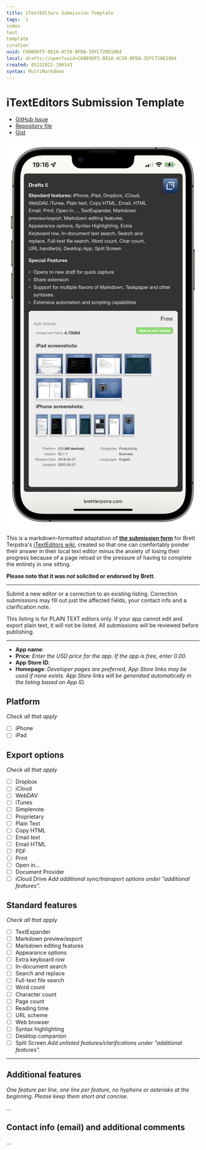 ```yaml
---
title: iTextEditors Submission Template
tags: `i
index
text
template
curation`
uuid: C68B96F5-801A-4C58-BFDA-35FC720E10D4
local: drafts://open?uuid=C68B96F5-801A-4C58-BFDA-35FC720E10D4
created: 05232022-190143
syntax: MultiMarkdown
---
```

 # iTextEditors Submission Template

- [GitHub Issue](https://github.com/extratone/i/issues/204)
- [Repository file](https://github.com/extratone/i/blob/main/misc/iTextEditorsSubmission.md)
- [Gist](https://gist.github.com/d72d11ffc4cc1b0a0e42bf4d937dd098)

![DraftsExample](https://github.com/extratone/i/raw/main/images/itexteditorsexample.png)

This is a markdown-formatted adaptation of [**the submission form**](http://brettterpstra.wufoo.com/forms/ios-text-editors) for Brett Terpstra's [iTextEditors wiki](https://brettterpstra.com/ios-text-editors), created so that one can comfortably ponder their answer in their local text editor minus the anxiety of losing their progress because of a page reload or the pressure of having to complete the entirety in one sitting.

**Please note that it was *not* solicited or endorsed by Brett.**

---

Submit a new editor or a correction to an existing listing. Correction submissions may fill out just the affected fields, your contact info and a clarification note.

This listing is for PLAIN TEXT editors only. If your app cannot edit and export plain text, it will not be listed. All submissions will be reviewed before publishing.

---

- **App name**: 
- **Price**: 
*Enter the USD price for the app. If the app is free, enter 0.00.*
- **App Store ID**:
- **Homepage**: 
*Developer pages are preferred, App Store links may be used if none exists. App Store links will be generated automatically in the listing based on App ID.*

## Platform
*Check all that apply*
- [ ] iPhone
- [ ] iPad

## Export options
*Check all that apply*

- [ ] Dropbox
- [ ] iCloud
- [ ] WebDAV
- [ ] iTunes
- [ ] Simplenote
- [ ] Proprietary
- [ ] Plain Text
- [ ] Copy HTML
- [ ] Email text
- [ ] Email HTML
- [ ] PDF
- [ ] Print
- [ ] Open in...
- [ ] Document Provider
- [ ] iCloud Drive
*Add additional sync/transport options under "additional features".*

## Standard features
*Check all that apply*

- [ ] TextExpander
- [ ] Markdown preview/export
- [ ] Markdown editing features
- [ ] Appearance options
- [ ] Extra keyboard row
- [ ] In-document search
- [ ] Search and replace
- [ ] Full-text file search
- [ ] Word count
- [ ] Character count
- [ ] Page count
- [ ] Reading time
- [ ] URL scheme
- [ ] Web browser
- [ ] Syntax highlighting
- [ ] Desktop companion
- [ ] Split Screen
*Add unlisted features/clarifications under "additional features".*

---

## Additional features
*One feature per line, one line per feature, no hyphens or asterisks at the beginning. Please keep them short and concise.*

...

## Contact info (email) and additional comments

...